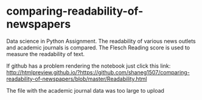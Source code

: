 # comparing-readability-of-newspapers
Data science in Python Assignment. The readability of various news outlets and academic journals is compared. The Flesch Reading score is used to measure the readability of text.

If github has a problem rendering the notebook just click this link:
http://htmlpreview.github.io/?https://github.com/shaneg1507/comparing-readability-of-newspapers/blob/master/Readability.html

The file with the academic journal data was too large to upload
